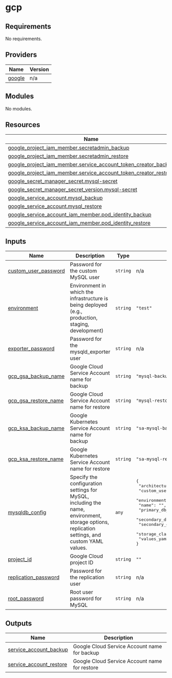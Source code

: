 # gcp

<!-- BEGINNING OF PRE-COMMIT-TERRAFORM DOCS HOOK -->
## Requirements

No requirements.

## Providers

| Name | Version |
|------|---------|
| <a name="provider_google"></a> [google](#provider\_google) | n/a |

## Modules

No modules.

## Resources

| Name | Type |
|------|------|
| [google_project_iam_member.secretadmin_backup](https://registry.terraform.io/providers/hashicorp/google/latest/docs/resources/project_iam_member) | resource |
| [google_project_iam_member.secretadmin_restore](https://registry.terraform.io/providers/hashicorp/google/latest/docs/resources/project_iam_member) | resource |
| [google_project_iam_member.service_account_token_creator_backup](https://registry.terraform.io/providers/hashicorp/google/latest/docs/resources/project_iam_member) | resource |
| [google_project_iam_member.service_account_token_creator_restore](https://registry.terraform.io/providers/hashicorp/google/latest/docs/resources/project_iam_member) | resource |
| [google_secret_manager_secret.mysql-secret](https://registry.terraform.io/providers/hashicorp/google/latest/docs/resources/secret_manager_secret) | resource |
| [google_secret_manager_secret_version.mysql-secret](https://registry.terraform.io/providers/hashicorp/google/latest/docs/resources/secret_manager_secret_version) | resource |
| [google_service_account.mysql_backup](https://registry.terraform.io/providers/hashicorp/google/latest/docs/resources/service_account) | resource |
| [google_service_account.mysql_restore](https://registry.terraform.io/providers/hashicorp/google/latest/docs/resources/service_account) | resource |
| [google_service_account_iam_member.pod_identity_backup](https://registry.terraform.io/providers/hashicorp/google/latest/docs/resources/service_account_iam_member) | resource |
| [google_service_account_iam_member.pod_identity_restore](https://registry.terraform.io/providers/hashicorp/google/latest/docs/resources/service_account_iam_member) | resource |

## Inputs

| Name | Description | Type | Default | Required |
|------|-------------|------|---------|:--------:|
| <a name="input_custom_user_password"></a> [custom\_user\_password](#input\_custom\_user\_password) | Password for the custom MySQL user | `string` | n/a | yes |
| <a name="input_environment"></a> [environment](#input\_environment) | Environment in which the infrastructure is being deployed (e.g., production, staging, development) | `string` | `"test"` | no |
| <a name="input_exporter_password"></a> [exporter\_password](#input\_exporter\_password) | Password for the mysqld\_exporter user | `string` | n/a | yes |
| <a name="input_gcp_gsa_backup_name"></a> [gcp\_gsa\_backup\_name](#input\_gcp\_gsa\_backup\_name) | Google Cloud Service Account name for backup | `string` | `"mysql-backup"` | no |
| <a name="input_gcp_gsa_restore_name"></a> [gcp\_gsa\_restore\_name](#input\_gcp\_gsa\_restore\_name) | Google Cloud Service Account name for restore | `string` | `"mysql-restore"` | no |
| <a name="input_gcp_ksa_backup_name"></a> [gcp\_ksa\_backup\_name](#input\_gcp\_ksa\_backup\_name) | Google Kubernetes Service Account name for backup | `string` | `"sa-mysql-backup"` | no |
| <a name="input_gcp_ksa_restore_name"></a> [gcp\_ksa\_restore\_name](#input\_gcp\_ksa\_restore\_name) | Google Kubernetes Service Account name for restore | `string` | `"sa-mysql-restore"` | no |
| <a name="input_mysqldb_config"></a> [mysqldb\_config](#input\_mysqldb\_config) | Specify the configuration settings for MySQL, including the name, environment, storage options, replication settings, and custom YAML values. | `any` | <pre>{<br>  "architecture": "",<br>  "custom_user_username": "",<br>  "environment": "",<br>  "name": "",<br>  "primary_db_volume_size": "",<br>  "secondary_db_replica_count": 1,<br>  "secondary_db_volume_size": "",<br>  "storage_class_name": "",<br>  "values_yaml": ""<br>}</pre> | no |
| <a name="input_project_id"></a> [project\_id](#input\_project\_id) | Google Cloud project ID | `string` | `""` | no |
| <a name="input_replication_password"></a> [replication\_password](#input\_replication\_password) | Password for the replication user | `string` | n/a | yes |
| <a name="input_root_password"></a> [root\_password](#input\_root\_password) | Root user password for MySQL | `string` | n/a | yes |

## Outputs

| Name | Description |
|------|-------------|
| <a name="output_service_account_backup"></a> [service\_account\_backup](#output\_service\_account\_backup) | Google Cloud Service Account name for backup |
| <a name="output_service_account_restore"></a> [service\_account\_restore](#output\_service\_account\_restore) | Google Cloud Service Account name for restore |
<!-- END OF PRE-COMMIT-TERRAFORM DOCS HOOK -->
